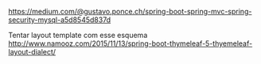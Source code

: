 https://medium.com/@gustavo.ponce.ch/spring-boot-spring-mvc-spring-security-mysql-a5d8545d837d


Tentar layout template com esse esquema
http://www.namooz.com/2015/11/13/spring-boot-thymeleaf-5-thyemeleaf-layout-dialect/
